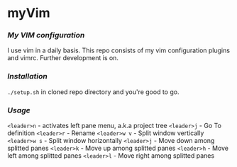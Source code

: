 # myVim
### ***My VIM configuration***
I use vim in a daily basis. This repo consists of my vim configuration plugins and vimrc. Further development is on.

### ***Installation***

`./setup.sh` in cloned repo directory and you're good to go.

### ***Usage***
`<leader>n` - activates left pane menu, a.k.a project tree
`<leader>j` - Go To definition
`<leader>r` - Rename
`<leader>w v` - Split window vertically
`<leader>w s` - Split window horizontally
`<leader>j` - Move down among splitted panes
`<leader>k` - Move up among splitted panes
`<leader>h` - Move left among splitted panes
`<leader>l` - Move right among splitted panes



